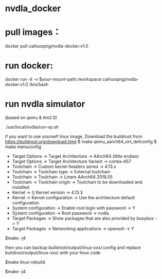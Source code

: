 # nvdla_docker
# pull images：
docker pull caihuoqing/nvdla-docker:v1.0
# run docker:
docker run -it  -v $your-mount-path:/workspace caihuoqing/nvdla-docker:v1.0 /bin/bash
# run nvdla simulator
  (based on qemu & tlm2.0)

./usr/local/nvdla/run-vp.sh

if you want to use yourself linux image, 
Download the buildroot from https://buildroot.org/download.html
$ make qemu_aarch64_virt_defconfig
$ make menuconfig
* Target Options -> Target Architecture -> AArch64 (little endian)
* Target Options -> Target Architecture Variant -> cortex-A57
* Toolchain -> Custom kernel headers series -> 4.13.x
* Toolchain -> Toolchain type -> External toolchain
* Toolchain -> Toolchain -> Linaro AArch64 2018.05 
* Toolchain -> Toolchain origin -> Toolchain to be downloaded and installed
* Kernel -> () Kernel version -> 4.13.3
* Kernel -> Kernel configuration -> Use the architecture default configuration
* System configuration -> Enable root login with password -> Y
* System configuration -> Root password -> nvdla
* Target Packages -> Show packages that are also provided by busybox -> Y
* Target Packages -> Networking applications -> openssh -> Y

$make -j4

then you can backup buildroot/output/linux-xxx/.config
and replace buildroot/output/linux-xxx/ with your linux code

$make linux-rebuild

$make -j4
